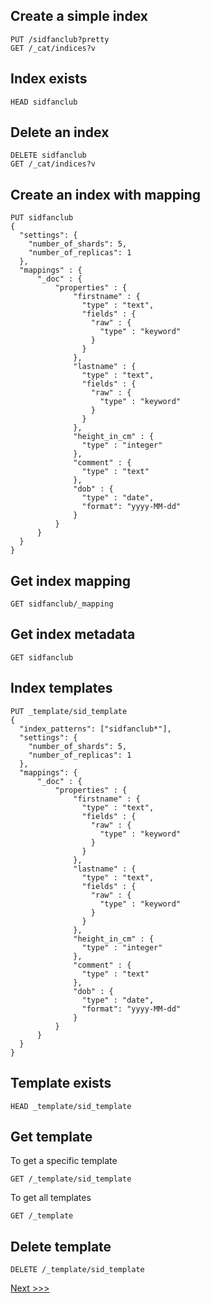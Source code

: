 ## Create a simple index
```
PUT /sidfanclub?pretty
GET /_cat/indices?v
```

## Index exists
```
HEAD sidfanclub
```

## Delete an index
```
DELETE sidfanclub
GET /_cat/indices?v
```

## Create an index with mapping
```
PUT sidfanclub
{
  "settings": {
    "number_of_shards": 5,
    "number_of_replicas": 1
  }, 
  "mappings" : {
      "_doc" : {
          "properties" : {
              "firstname" : { 
                "type" : "text",
                "fields" : {
                  "raw" : {
                    "type" : "keyword"
                  }
                }
              },
              "lastname" : { 
                "type" : "text",
                "fields" : {
                  "raw" : {
                    "type" : "keyword"
                  }
                }
              },
              "height_in_cm" : {
                "type" : "integer"
              },
              "comment" : {
                "type" : "text"
              },
              "dob" : {
                "type" : "date",
                "format": "yyyy-MM-dd"
              }
          }
      }
  }
}
```

## Get index mapping
```
GET sidfanclub/_mapping
```

## Get index metadata
```
GET sidfanclub
```

## Index templates
```
PUT _template/sid_template
{
  "index_patterns": ["sidfanclub*"],
  "settings": {
    "number_of_shards": 5,
    "number_of_replicas": 1
  },
  "mappings": {
      "_doc" : {
          "properties" : {
              "firstname" : { 
                "type" : "text",
                "fields" : {
                  "raw" : {
                    "type" : "keyword"
                  }
                }
              },
              "lastname" : { 
                "type" : "text",
                "fields" : {
                  "raw" : {
                    "type" : "keyword"
                  }
                }
              },
              "height_in_cm" : {
                "type" : "integer"
              },
              "comment" : {
                "type" : "text"
              },
              "dob" : {
                "type" : "date",
                "format": "yyyy-MM-dd"
              }
          }
      }
  }
}
```

## Template exists
```
HEAD _template/sid_template
```

## Get template
To get a specific template
```
GET /_template/sid_template
```
To get all templates
```
GET /_template
```

## Delete template
```
DELETE /_template/sid_template
```

[Next >>>](02-document.md)